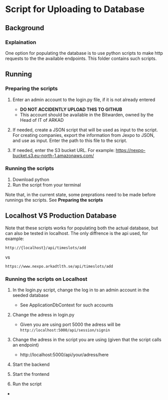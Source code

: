 # Script for Uploading to Database

## Background
### Explaination
One option for populating the database is to use python scripts to make http requests to the the available endpoints. This folder contains such scripts. 


## Running
### Preparing the scripts
1. Enter an admin account to the login.py file, if it is not already entered
    * **DO NOT ACCIDENTLY UPLOAD THIS TO GITHUB**
    * This account should be available in the Bitwarden, owned by the Head of IT of ARKAD


2. If needed, create a JSON script that will be used as input to the script. For creating companies, export the information from Jexpo to JSON, and use as input. Enter the path to this file to the script. 

3. If needed, enter the S3 bucket URL. For example: https://nexpo-bucket.s3.eu-north-1.amazonaws.com/


### Running the scripts
1. Download python
2. Run the script from your terminal

Note that, in the current state, some preprations need to be made before runnings the scripts. See **Preparing the scripts**


## Localhost VS Production Database
Note that these scripts works for populating both the actual database, but can also be tested in localhost. The only diffrence is the api used, for example: 
```
http://{localhost}/api/timeslots/add
```

vs

```
https://www.nexpo.arkadtlth.se/api/timeslots/add
```
### Running the scripts on Localhost
1. In the login.py script, change the log in to an admin account in the seeded database
    - See ApplicationDbContext for such accounts

2. Change the adress in login.py
    - Given you are using port 5000 the adress will be `http://localhost:5000/api/session/signin`
3. Change the adress in the script you are using (given that the script calls an endpoint)
    - http://localhost:5000/api/your/adress/here
4. Start the backend
5. Start the frontend
6. Run the script
- 
